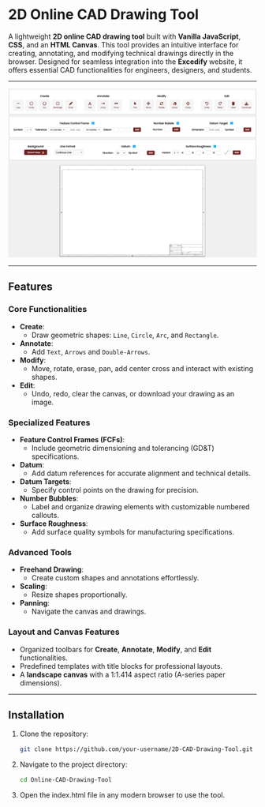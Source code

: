 # 2D Online CAD Drawing Tool  

A lightweight **2D online CAD drawing tool** built with **Vanilla JavaScript**, **CSS**, and an **HTML Canvas**. This tool provides an intuitive interface for creating, annotating, and modifying technical drawings directly in the browser. Designed for seamless integration into the **Excedify** website, it offers essential CAD functionalities for engineers, designers, and students.  

---

![2D CAD Drawing Tool Screenshot](Images/screenshot.png)

---

## Features  

### Core Functionalities  
- **Create**:  
  - Draw geometric shapes: `Line`, `Circle`, `Arc`, and `Rectangle`.  
- **Annotate**:  
  - Add `Text`, `Arrows` and `Double-Arrows`. 
- **Modify**:  
  - Move, rotate, erase, pan, add center cross and interact with existing shapes.  
- **Edit**:  
  - Undo, redo, clear the canvas, or download your drawing as an image.  

### Specialized Features  
- **Feature Control Frames (FCFs)**:  
  - Include geometric dimensioning and tolerancing (GD&T) specifications.  
- **Datum**:  
  - Add datum references for accurate alignment and technical details.  
- **Datum Targets**:  
  - Specify control points on the drawing for precision.  
- **Number Bubbles**:  
  - Label and organize drawing elements with customizable numbered callouts.  
- **Surface Roughness**:  
  - Add surface quality symbols for manufacturing specifications.  

### Advanced Tools   
- **Freehand Drawing**:  
  - Create custom shapes and annotations effortlessly.  
- **Scaling**:  
  - Resize shapes proportionally.
- **Panning**:  
  - Navigate the canvas and drawings.
     

### Layout and Canvas Features  
- Organized toolbars for **Create**, **Annotate**, **Modify**, and **Edit** functionalities.  
- Predefined templates with title blocks for professional layouts.  
- A **landscape canvas** with a 1:1.414 aspect ratio (A-series paper dimensions).  

---

## Installation  

1. Clone the repository:  
   ```bash  
   git clone https://github.com/your-username/2D-CAD-Drawing-Tool.git
2. Navigate to the project directory: 
   ```bash  
   cd Online-CAD-Drawing-Tool
3. Open the index.html file in any modern browser to use the tool.
